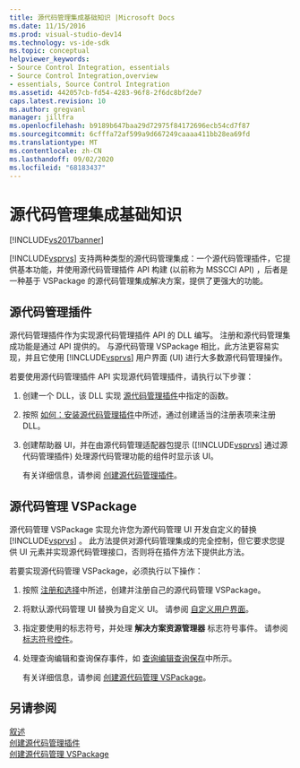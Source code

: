 ```yaml
---
title: 源代码管理集成基础知识 |Microsoft Docs
ms.date: 11/15/2016
ms.prod: visual-studio-dev14
ms.technology: vs-ide-sdk
ms.topic: conceptual
helpviewer_keywords:
- Source Control Integration, essentials
- Source Control Integration,overview
- essentials, Source Control Integration
ms.assetid: 442057cb-fd54-4283-96f8-2f6dc8bf2de7
caps.latest.revision: 10
ms.author: gregvanl
manager: jillfra
ms.openlocfilehash: b9189b647baa29d72975f84172696ecb54cd7f87
ms.sourcegitcommit: 6cfffa72af599a9d667249caaaa411bb28ea69fd
ms.translationtype: MT
ms.contentlocale: zh-CN
ms.lasthandoff: 09/02/2020
ms.locfileid: "68183437"
---
```

# <a name="source-control-integration-essentials"></a>源代码管理集成基础知识
[!INCLUDE[vs2017banner](../../includes/vs2017banner.md)]

[!INCLUDE[vsprvs](../../includes/vsprvs-md.md)] 支持两种类型的源代码管理集成：一个源代码管理插件，它提供基本功能，并使用源代码管理插件 API 构建 (以前称为 MSSCCI API) ，后者是一种基于 VSPackage 的源代码管理集成解决方案，提供了更强大的功能。  
  
## <a name="source-control-plug-in"></a>源代码管理插件  
 源代码管理插件作为实现源代码管理插件 API 的 DLL 编写。 注册和源代码管理集成功能是通过 API 提供的。 与源代码管理 VSPackage 相比，此方法更容易实现，并且它使用 [!INCLUDE[vsprvs](../../includes/vsprvs-md.md)] 用户界面 (UI) 进行大多数源代码管理操作。  
  
 若要使用源代码管理插件 API 实现源代码管理插件，请执行以下步骤：  
  
1. 创建一个 DLL，该 DLL 实现 [源代码管理插件](../../extensibility/source-control-plug-ins.md)中指定的函数。  
  
2. 按照 [如何：安装源代码管理插件](../../extensibility/internals/how-to-install-a-source-control-plug-in.md)中所述，通过创建适当的注册表项来注册 DLL。  
  
3. 创建帮助器 UI，并在由源代码管理适配器包提示 ([!INCLUDE[vsprvs](../../includes/vsprvs-md.md)] 通过源代码管理插件) 处理源代码管理功能的组件时显示该 UI。  
  
   有关详细信息，请参阅 [创建源代码管理插件](../../extensibility/internals/creating-a-source-control-plug-in.md)。  
  
## <a name="source-control-vspackage"></a>源代码管理 VSPackage  
 源代码管理 VSPackage 实现允许您为源代码管理 UI 开发自定义的替换 [!INCLUDE[vsprvs](../../includes/vsprvs-md.md)] 。 此方法提供对源代码管理集成的完全控制，但它要求您提供 UI 元素并实现源代码管理接口，否则将在插件方法下提供此方法。  
  
 若要实现源代码管理 VSPackage，必须执行以下操作：  
  
1. 按照 [注册和选择](../../extensibility/internals/registration-and-selection-source-control-vspackage.md)中所述，创建并注册自己的源代码管理 VSPackage。  
  
2. 将默认源代码管理 UI 替换为自定义 UI。 请参阅 [自定义用户界面](../../extensibility/internals/custom-user-interface-source-control-vspackage.md)。  
  
3. 指定要使用的标志符号，并处理 **解决方案资源管理器** 标志符号事件。 请参阅 [标志符号控件](../../extensibility/internals/glyph-control-source-control-vspackage.md)。  
  
4. 处理查询编辑和查询保存事件，如 [查询编辑查询保存](../../extensibility/internals/query-edit-query-save-source-control-vspackage.md)中所示。  
  
   有关详细信息，请参阅 [创建源代码管理 VSPackage](../../extensibility/internals/creating-a-source-control-vspackage.md)。  
  
## <a name="see-also"></a>另请参阅  
 [叙述](../../extensibility/internals/source-control-integration-overview.md)   
 [创建源代码管理插件](../../extensibility/internals/creating-a-source-control-plug-in.md)   
 [创建源代码管理 VSPackage](../../extensibility/internals/creating-a-source-control-vspackage.md)
